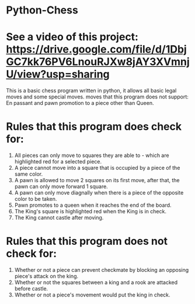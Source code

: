 # Python-Chess
# See a video of this project: https://drive.google.com/file/d/1DbjGC7kk76PV6LnouRJXw8jAY3XVmnjU/view?usp=sharing
This is a basic chess program written in python, it allows all basic legal moves and some special moves.
moves that this program does not support: En passant and pawn promotion to a piece other than Queen.
# Rules that this program does check for:
  1. All pieces can only move to squares they are able to - which are highlighted red for a selected piece.
  2. A piece cannot move into a square that is occupied by a piece of the same color.
  3. A pawn is allowed to move 2 squares on its first move, after that, the pawn can only move forward 1 square.
  4. A pawn can only move diagnally when there is a piece of the opposite color to be taken.
  5. Pawn promotes to a queen when it reaches the end of the board.
  6. The King's square is highlighted red when the King is in check.
  7. The King cannot castle after moving.
# Rules that this program does not check for:
  1. Whether or not a piece can prevent checkmate by blocking an opposing piece's attack on the king.
  3. Whether or not the squares between a king and a rook are attacked before castle.
  4. Whether or not a piece's movement would put the king in check.
